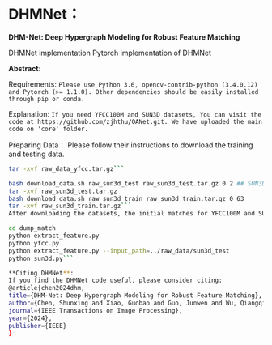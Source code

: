 # DHMNet：

**DHM-Net: Deep Hypergraph Modeling for Robust Feature Matching**

DHMNet implementation
Pytorch implementation of DHMNet

**Abstract**:

Requirements:
  ```Please use Python 3.6, opencv-contrib-python (3.4.0.12) and Pytorch (>= 1.1.0). Other dependencies should be easily installed through pip or conda.```

Explanation:
  ```If you need YFCC100M and SUN3D datasets, You can visit the code at https://github.com/zjhthu/OANet.git. We have uploaded the main code on 'core' folder.```

Preparing Data：
  Please follow their instructions to download the training and testing data.

  ```bash download_data.sh raw_data raw_data_yfcc.tar.gz 0 8 ## YFCC100M
  tar -xvf raw_data_yfcc.tar.gz```

  bash download_data.sh raw_sun3d_test raw_sun3d_test.tar.gz 0 2 ## SUN3D
  tar -xvf raw_sun3d_test.tar.gz
  bash download_data.sh raw_sun3d_train raw_sun3d_train.tar.gz 0 63
  tar -xvf raw_sun3d_train.tar.gz```
  After downloading the datasets, the initial matches for YFCC100M and SUN3D can be generated as following. Here we provide descriptors   for SIFT (default), ORB, and SuperPoint.

  cd dump_match
  python extract_feature.py
  python yfcc.py
  python extract_feature.py --input_path=../raw_data/sun3d_test
  python sun3d.py```

**Citing DHMNet**:
If you find the DHMNet code useful, please consider citing:
@article{chen2024dhm,
  title={DHM-Net: Deep Hypergraph Modeling for Robust Feature Matching},
  author={Chen, Shunxing and Xiao, Guobao and Guo, Junwen and Wu, Qiangqiang and Ma, Jiayi},
  journal={IEEE Transactions on Image Processing},
  year={2024},
  publisher={IEEE}
}
